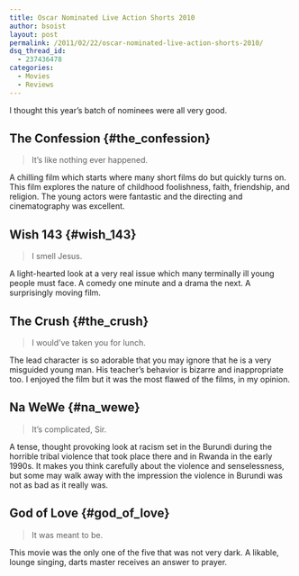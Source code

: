 ```yaml
---
title: Oscar Nominated Live Action Shorts 2010
author: bsoist
layout: post
permalink: /2011/02/22/oscar-nominated-live-action-shorts-2010/
dsq_thread_id:
  - 237436478
categories:
  - Movies
  - Reviews
---
```

I thought this year&#8217;s batch of nominees were all very good.

## The Confession {#the_confession}

> It&#8217;s like nothing ever happened.

A chilling film which starts where many short films do but quickly turns on. This film explores the nature of childhood foolishness, faith, friendship, and religion. The young actors were fantastic and the directing and cinematography was excellent.

## Wish 143 {#wish_143}

> I smell Jesus.

A light-hearted look at a very real issue which many terminally ill young people must face. A comedy one minute and a drama the next. A surprisingly moving film.

## The Crush {#the_crush}

> I would&#8217;ve taken you for lunch.

The lead character is so adorable that you may ignore that he is a very misguided young man. His teacher&#8217;s behavior is bizarre and inappropriate too. I enjoyed the film but it was the most flawed of the films, in my opinion.

## Na WeWe {#na_wewe}

> It&#8217;s complicated, Sir.

A tense, thought provoking look at racism set in the Burundi during the horrible tribal violence that took place there and in Rwanda in the early 1990s. It makes you think carefully about the violence and senselessness, but some may walk away with the impression the violence in Burundi was not as bad as it really was.

## God of Love {#god_of_love}

> It was meant to be.

This movie was the only one of the five that was not very dark. A likable, lounge singing, darts master receives an answer to prayer.